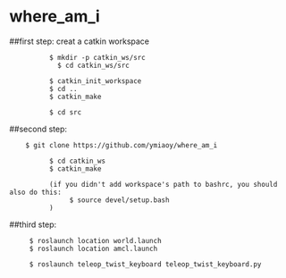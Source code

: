# where_am_i
##first step:   creat a catkin workspace
             
              $ mkdir -p catkin_ws/src
	            $ cd catkin_ws/src

              $ catkin_init_workspace
              $ cd ..
              $ catkin_make

              $ cd src
              
##second step:
            
	    $ git clone https://github.com/ymiaoy/where_am_i
              
              $ cd catkin_ws
              $ catkin_make
              
              (if you didn't add workspace's path to bashrc, you should also do this:
                   $ source devel/setup.bash
              )
 
##third step: 
       
         $ roslaunch location world.launch    
         $ roslaunch location amcl.launch
         
         $ roslaunch teleop_twist_keyboard teleop_twist_keyboard.py
              
              
              
